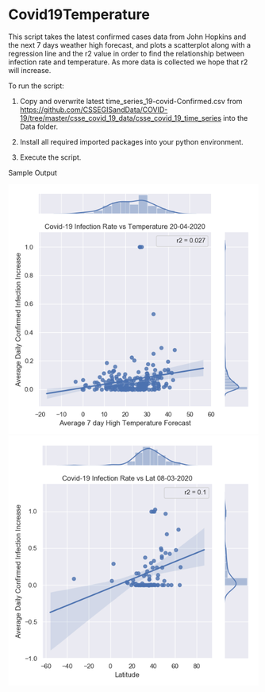 # Covid19Temperature

This script takes the latest confirmed cases data from John Hopkins and the next 7 days weather high forecast, and plots 
a scatterplot along with a regression line and the r2 value in order to find the relationship between infection rate and
temperature. As more data is collected we hope that r2 will increase.   


To run the script:

1. Copy and overwrite latest time_series_19-covid-Confirmed.csv from 
https://github.com/CSSEGISandData/COVID-19/tree/master/csse_covid_19_data/csse_covid_19_time_series into the Data folder.

2. Install all required imported packages into your python environment.

3. Execute the script.

Sample Output

![Sample Image Output](/Output/2020-04-20.png)
![Sample Image Output](/Output/2020-03-08_latitude.png)